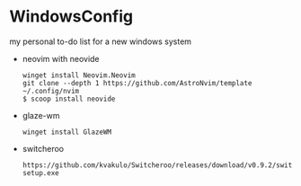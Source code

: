 # WindowsConfig
my personal to-do list for a new windows system

- neovim with neovide
  ```
  winget install Neovim.Neovim
  git clone --depth 1 https://github.com/AstroNvim/template ~/.config/nvim
  $ scoop install neovide
  ```
- glaze-wm
  ```
  winget install GlazeWM
  ```
- switcheroo
  ```
  https://github.com/kvakulo/Switcheroo/releases/download/v0.9.2/switcheroo-setup.exe
  ```
